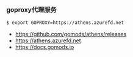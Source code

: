 ### goproxy代理服务

```
$ export GOPROXY=https://athens.azurefd.net
```

- https://github.com/gomods/athens/releases
- https://athens.azurefd.net
- https://docs.gomods.io
